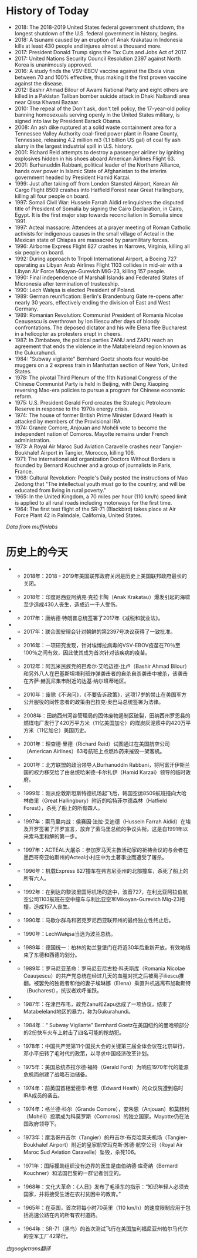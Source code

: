 # History of Today 

- 2018: The 2018-2019 United States federal government shutdown, the longest shutdown of the U.S. federal government in history, begins.
- 2018: A tsunami caused by an eruption of Anak Krakatau in Indonesia kills at least 430 people and injures almost a thousand more.
- 2017: President Donald Trump signs the Tax Cuts and Jobs Act of 2017.
- 2017: United Nations Security Council Resolution 2397 against North Korea is unanimously approved.
- 2016: A study finds the VSV-EBOV vaccine against the Ebola virus between 70 and 100% effective, thus making it the first proven vaccine against the disease.
- 2012: Bashir Ahmad Bilour of Awami National Party and eight others are killed in a Pakistan Taliban bomber suicide attack in Dhaki Nalbandi area near Qissa Khwani Bazaar.
- 2010: The repeal of the Don't ask, don't tell policy, the 17-year-old policy banning homosexuals serving openly in the United States military, is signed into law by President Barack Obama.
- 2008: An ash dike ruptured at a solid waste containment area for a Tennessee Valley Authority coal-fired power plant in Roane County, Tennessee, releasing 4.2 million m3 (1.1 billion US gal) of coal fly ash slurry in the largest industrial spill in U.S. history.
- 2001: Richard Reid attempts to destroy a passenger airliner by igniting explosives hidden in his shoes aboard American Airlines Flight 63.
- 2001: Burhanuddin Rabbani, political leader of the Northern Alliance, hands over power in Islamic State of Afghanistan to the interim government headed by President Hamid Karzai.
- 1999: Just after taking off from London Stansted Airport, Korean Air Cargo Flight 8509 crashes into Hatfield Forest near Great Hallingbury, killing all four people on board.
- 1997: Somali Civil War: Hussein Farrah Aidid relinquishes the disputed title of President of Somalia by signing the Cairo Declaration, in Cairo, Egypt. It is the first major step towards reconciliation in Somalia since 1991.
- 1997: Acteal massacre: Attendees at a prayer meeting of Roman Catholic activists for indigenous causes in the small village of Acteal in the Mexican state of Chiapas are massacred by paramilitary forces.
- 1996: Airborne Express Flight 827 crashes in Narrows, Virginia, killing all six people on board.
- 1992: During approach to Tripoli International Airport, a Boeing 727 operating as Libyan Arab Airlines Flight 1103 collides in mid-air with a Libyan Air Force Mikoyan-Gurevich MiG-23, killing 157 people.
- 1990: Final independence of Marshall Islands and Federated States of Micronesia after termination of trusteeship.
- 1990: Lech Wałęsa is elected President of Poland.
- 1989: German reunification: Berlin's Brandenburg Gate re-opens after nearly 30 years, effectively ending the division of East and West Germany.
- 1989: Romanian Revolution: Communist President of Romania Nicolae Ceaușescu is overthrown by Ion Iliescu after days of bloody confrontations. The deposed dictator and his wife Elena flee Bucharest in a helicopter as protesters erupt in cheers.
- 1987: In Zimbabwe, the political parties ZANU and ZAPU reach an agreement that ends the violence in the Matabeleland region known as the Gukurahundi.
- 1984: "Subway vigilante" Bernhard Goetz shoots four would-be muggers on a 2 express train in Manhattan section of New York, United States.
- 1978: The pivotal Third Plenum of the 11th National Congress of the Chinese Communist Party is held in Beijing, with Deng Xiaoping reversing Mao-era policies to pursue a program for Chinese economic reform.
- 1975: U.S. President Gerald Ford creates the Strategic Petroleum Reserve in response to the 1970s energy crisis.
- 1974: The house of former British Prime Minister Edward Heath is attacked by members of the Provisional IRA.
- 1974: Grande Comore, Anjouan and Mohéli vote to become the independent nation of Comoros. Mayotte remains under French administration.
- 1973: A Royal Air Maroc Sud Aviation Caravelle crashes near Tangier-Boukhalef Airport in Tangier, Morocco, killing 106.
- 1971: The international aid organization Doctors Without Borders is founded by Bernard Kouchner and a group of journalists in Paris, France.
- 1968: Cultural Revolution: People's Daily posted the instructions of Mao Zedong that "The intellectual youth must go to the country, and will be educated from living in rural poverty."
- 1965: In the United Kingdom, a 70 miles per hour (110 km/h) speed limit is applied to all rural roads including motorways for the first time.
- 1964: The first test flight of the SR-71 (Blackbird) takes place at Air Force Plant 42 in Palmdale, California, United States.

*Data from muffinlabs* 

# 历史上的今天 

- -  2018年：2018  -  2019年美国联邦政府关闭是历史上美国联邦政府最长的关闭。
- -  2018年：印度尼西亚阿纳克·克拉卡陶（Anak Krakatau）爆发引起的海啸至少造成430人丧生，造成近一千人受伤。
- -  2017年：唐纳德·特朗普总统签署了2017年《减税和就业法》。
- -  2017年：联合国安理会针对朝鲜的第2397号决议获得了一致批准。
- -  2016年：一项研究发现，针对埃博拉病毒的VSV-EBOV疫苗在70％至100％之间有效，因此使其成为首次针对该疾病的疫苗。
- -  2012年：阿瓦米民族党的巴希尔·艾哈迈德·比卢（Bashir Ahmad Bilour）和另外八人在巴基斯坦塔利班炸弹袭击者的自杀自杀袭击中被杀，该袭击在齐萨·赫瓦尼集市附近的达基·纳尔班蒂地区。
- -  2010年：废除《不询问》，《不要告诉政策》，这项17岁的禁止在美国军方公开服役的同性恋者的政策由巴拉克·奥巴马总统签署为法律。
- -  2008年：田纳西州河谷管理局的固体废物遏制区破裂，田纳西州罗恩县的燃煤电厂发行了420万平方米（11亿美国加仑）的煤炭灰泥浆中的420万平方米（11亿加仑）美国历史。
- -  2001年：理查德·里德（Richard Reid）试图通过在美国航空公司（American Airlines）63号航班上点燃炸药来摧毁一架客机。
- -  2001年：北方联盟的政治领导人Burhanuddin Rabbani，将阿富汗伊斯兰国的权力移交给了由总统哈米德·卡尔扎伊（Hamid Karzai）领导的临时政府。
- -  1999年：刚从伦敦斯坦斯特德机场起飞后，韩国空运8509航班撞向大哈林伯里（Great Hallingbury）附近的哈特菲尔德森林（Hatfield Forest），杀死了船上的所有四人。
- -  1997年：索马里内战：侯赛因·法拉·艾迪德（Hussein Farrah Aidid）在埃及开罗签署了开罗宣言，放弃了索马里总统的争议头衔。这是自1991年以来索马里和解的第一步。
- -  1997年：ACTEAL大屠杀：参加罗马天主教活动家的祈祷会议的与会者在墨西哥奇亚帕斯州的Acteal小村庄中为土著事业而遭受了屠杀。
- -  1996年：机载Express 827撞车在弗吉尼亚州的北部撞车，杀死了船上的所有六人。
- -  1992年：在到达的黎波里国际机场的途中，波音727，在利比亚阿拉伯航空公司1103航班在空中撞车与利比亚空军Mikoyan-Gurevich Mig-23相撞，造成157人丧生。
- -  1990年：马歇尔群岛和密克罗尼西亚联邦州的最终独立性终止后。
- -  1990年：LechWałęsa当选为波兰总统。
- -  1989年：德国统一：柏林的勃兰登堡门在将近30年后重新开放，有效地结束了东德和西德的划分。
- -  1989年：罗马尼亚革命：罗马尼亚尼古拉·科夫斯库（Romania Nicolae Ceaușescu）的共产党总统在经过几天的血腥对抗之后被离子iliescu推翻。被罢免的独裁者和他的妻子埃琳娜（Elena）乘直升机逃离布加勒斯特（Bucharest），抗议者欢呼雀跃。
- -  1987年：在津巴布韦，政党Zanu和Zapu达成了一项协议，结束了Matabeleland地区的暴力，称为Gukurahundi。
- -  1984年：“ Subway Vigilante” Bernhard Goetz在美国纽约的曼哈顿部分的2份快车火车上射击了四名可能的抢劫犯。
- -  1978年：中国共产党第11个国民大会的关键第三届全体会议在北京举行，邓小平扭转了毛时代的政策，以寻求中国经济改革计划。
- -  1975年：美国总统杰拉尔德·福特（Gerald Ford）为响应1970年代的能源危机而创建了战略石油储备。
- -  1974年：前英国首相爱德华·希思（Edward Heath）的众议院遭到临时IRA成员的袭击。
- -  1974年：格兰德·科尔（Grande Comore），安朱恩（Anjouan）和莫赫利（Mohéli）投票成为科莫罗斯（Comoros）的独立国家。Mayotte仍在法国政府领导下。
- -  1973年：摩洛哥丹吉尔（Tangier）的丹吉尔·布克哈莱夫机场（Tangier-Boukhalef Airport）附近的皇家航空玛克斯·苏德·航空公司（Royal Air Maroc Sud Aviation Caravelle）坠毁，杀死106。
- -  1971年：国际援助组织没有边界的医生是由伯纳德·库奇纳（Bernard Kouchner）和法国巴黎的一群记者创立的。
- -  1968年：文化大革命：《人日》发布了毛泽东的指示：“知识年轻人必须去国家，并将接受生活在农村贫困中的教育。”
- -  1965年：在英国，首次将每小时70英里（110 km/h）的速度限制应用于包括高速公路在内的所有农村道路。
- -  1964年：SR-71（黑鸟）的首次测试飞行在美国加利福尼亚州帕尔马代尔的空军工厂42举行。

*由googletrans翻译*